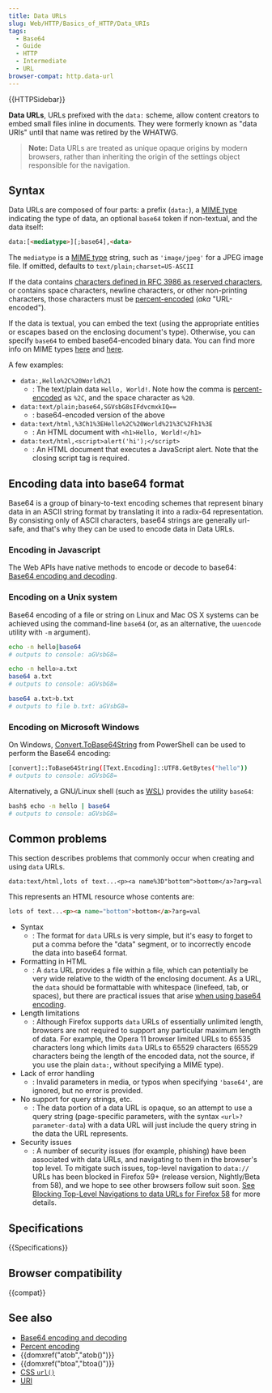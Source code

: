 ```yaml
---
title: Data URLs
slug: Web/HTTP/Basics_of_HTTP/Data_URIs
tags:
  - Base64
  - Guide
  - HTTP
  - Intermediate
  - URL
browser-compat: http.data-url
---
```

{{HTTPSidebar}}

**Data URLs**, URLs prefixed with the `data:` scheme, allow content creators to embed small files inline in documents. They were formerly known as "data URIs" until that name was retired by the WHATWG.

> **Note:** Data URLs are treated as unique opaque origins by modern browsers, rather than inheriting the origin of the settings object responsible for the navigation.

## Syntax

Data URLs are composed of four parts: a prefix (`data:`), a [MIME type](/en-US/docs/Web/HTTP/Basics_of_HTTP/MIME_types) indicating the type of data, an optional `base64` token if non-textual, and the data itself:

```html
data:[<mediatype>][;base64],<data>
```

The `mediatype` is a [MIME type](/en-US/docs/Web/HTTP/Basics_of_HTTP/MIME_types) string, such as `'image/jpeg'` for a JPEG image file. If omitted, defaults to `text/plain;charset=US-ASCII`

If the data contains [characters defined in RFC 3986 as reserved characters](https://datatracker.ietf.org/doc/html/rfc3986#section-2.2), or contains space characters, newline characters, or other non-printing characters, those characters must be [percent-encoded](/en-US/docs/Glossary/percent-encoding) (_aka_ "URL-encoded").

If the data is textual, you can embed the text (using the appropriate entities or escapes based on the enclosing document's type). Otherwise, you can specify `base64` to embed base64-encoded binary data. You can find more info on MIME types [here](/en-US/docs/Web/HTTP/Basics_of_HTTP/MIME_types) and [here](/en-US/docs/Web/HTTP/Basics_of_HTTP/MIME_types/Common_types).

A few examples:

- `data:,Hello%2C%20World%21`
  - : The text/plain data `Hello, World!`. Note how the comma is [percent-encoded](/en-US/docs/Glossary/percent-encoding) as `%2C`, and the space character as `%20`.
- `data:text/plain;base64,SGVsbG8sIFdvcmxkIQ==`
  - : base64-encoded version of the above
- `data:text/html,%3Ch1%3EHello%2C%20World%21%3C%2Fh1%3E`
  - : An HTML document with `<h1>Hello, World!</h1>`
- `data:text/html,<script>alert('hi');</script>`
  - : An HTML document that executes a JavaScript alert. Note that the closing script tag is required.

## Encoding data into base64 format

Base64 is a group of binary-to-text encoding schemes that represent binary data in an ASCII string format by translating it into a radix-64 representation. By consisting only of ASCII characters, base64 strings are generally url-safe, and that's why they can be used to encode data in Data URLs.

### Encoding in Javascript

The Web APIs have native methods to encode or decode to base64: [Base64 encoding and decoding](/en-US/docs/Glossary/Base64).

### Encoding on a Unix system

Base64 encoding of a file or string on Linux and Mac OS X systems can be achieved using the command-line `base64` (or, as an alternative, the `uuencode` utility with `-m` argument).

```bash
echo -n hello|base64
# outputs to console: aGVsbG8=

echo -n hello>a.txt
base64 a.txt
# outputs to console: aGVsbG8=

base64 a.txt>b.txt
# outputs to file b.txt: aGVsbG8=
```

### Encoding on Microsoft Windows

On Windows, [Convert.ToBase64String](https://docs.microsoft.com/dotnet/api/system.convert.tobase64string?view=net-5.0) from PowerShell can be used to perform the Base64 encoding:

```bash
[convert]::ToBase64String([Text.Encoding]::UTF8.GetBytes("hello"))
# outputs to console: aGVsbG8=
```

Alternatively, a GNU/Linux shell (such as [WSL](https://en.wikipedia.org/wiki/Windows_Subsystem_for_Linux)) provides the utility `base64`:

```bash
bash$ echo -n hello | base64
# outputs to console: aGVsbG8=
```

## Common problems

This section describes problems that commonly occur when creating and using `data` URLs.

```
data:text/html,lots of text...<p><a name%3D"bottom">bottom</a>?arg=val
```

This represents an HTML resource whose contents are:

```html
lots of text...<p><a name="bottom">bottom</a>?arg=val
```

- Syntax
  - : The format for `data` URLs is very simple, but it's easy to forget to put a comma before the "data" segment, or to incorrectly encode the data into base64 format.
- Formatting in HTML
  - : A `data` URL provides a file within a file, which can potentially be very wide relative to the width of the enclosing document. As a URL, the `data` should be formattable with whitespace (linefeed, tab, or spaces), but there are practical issues that arise [when using base64 encoding](https://bugzilla.mozilla.org/show_bug.cgi?id=73026#c12).
- Length limitations
  - : Although Firefox supports `data` URLs of essentially unlimited length, browsers are not required to support any particular maximum length of data. For example, the Opera 11 browser limited URLs to 65535 characters long which limits `data` URLs to 65529 characters (65529 characters being the length of the encoded data, not the source, if you use the plain `data:`, without specifying a MIME type).
- Lack of error handling
  - : Invalid parameters in media, or typos when specifying `'base64'`, are ignored, but no error is provided.
- No support for query strings, etc.
  - : The data portion of a data URL is opaque, so an attempt to use a query string (page-specific parameters, with the syntax `<url>?parameter-data`) with a data URL will just include the query string in the data the URL represents.
- Security issues
  - : A number of security issues (for example, phishing) have been associated with data URLs, and navigating to them in the browser's top level. To mitigate such issues, top-level navigation to `data://` URLs has been blocked in Firefox 59+ (release version, Nightly/Beta from 58), and we hope to see other browsers follow suit soon. [See Blocking Top-Level Navigations to data URLs for Firefox 58](https://blog.mozilla.org/security/2017/11/27/blocking-top-level-navigations-data-urls-firefox-58/) for more details.

## Specifications

{{Specifications}}

## Browser compatibility

{{compat}}

## See also

- [Base64 encoding and decoding](/en-US/docs/Glossary/Base64)
- [Percent encoding](/en-US/docs/Glossary/percent-encoding)
- {{domxref("atob","atob()")}}
- {{domxref("btoa","btoa()")}}
- [CSS `url()`](/en-US/docs/Web/CSS/url())
- [URI](/en-US/docs/Glossary/URI)
